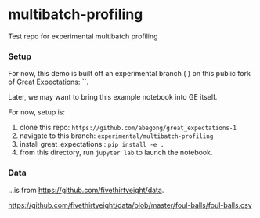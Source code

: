 # multibatch-profiling
Test repo for experimental multibatch profiling

### Setup

For now, this demo is built off an experimental branch ( ) on this public fork of Great Expectations: ``.

Later, we may want to bring this example notebook into GE itself.

For now, setup is:
1. clone this repo: `https://github.com/abegong/great_expectations-1`
2. navigate to this branch: `experimental/multibatch-profiling`
3. install great_expectations : `pip install -e .`
4. from this directory, run `jupyter lab` to launch the notebook.


### Data

...is from https://github.com/fivethirtyeight/data.

https://github.com/fivethirtyeight/data/blob/master/foul-balls/foul-balls.csv
